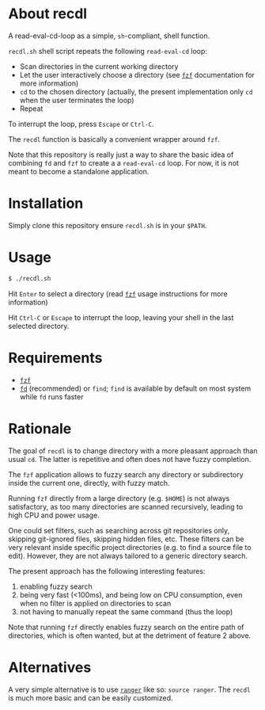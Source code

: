 # About recdl

A read-eval-cd-loop as a simple, `sh`-compliant, shell function.

`recdl.sh` shell script repeats the following `read-eval-cd` loop:

- Scan directories in the current working directory
- Let the user interactively choose a directory (see
  [`fzf`](https://github.com/junegunn/fzf) documentation for more information)
- `cd` to the chosen directory (actually, the present implementation only `cd`
  when the user terminates the loop)
- Repeat

To interrupt the loop, press `Escape` or `Ctrl-C`.

The `recdl` function is basically a convenient wrapper around `fzf`.

Note that this repository is really just a way to share the basic idea of
combining `fd` and `fzf` to create a a `read-eval-cd` loop. For now, it is not meant to
become a standalone application.

# Installation

Simply clone this repository ensure `recdl.sh` is in your `$PATH`.

# Usage

```sh
$ ./recdl.sh
```

Hit `Enter` to select a directory (read
[`fzf`](https://github.com/junegunn/fzf) usage instructions for more
information)

Hit `Ctrl-C` or `Escape` to interrupt the loop, leaving your shell in the last
selected directory.

# Requirements

- [`fzf`](https://github.com/junegunn/fzf)
- [`fd`](https://github.com/sharkdp/fd) (recommended) or `find`; `find` is
available by default on most system while `fd` runs faster

# Rationale

The goal of `recdl` is to change directory with a more pleasant approach than
usual `cd`. The latter is repetitive and often does not have fuzzy completion.

The `fzf` application allows to fuzzy search any directory or subdirectory
inside the current one, directly, with fuzzy match.

Running `fzf` directly from a large directory (e.g. `$HOME`) is not always
satisfactory, as too many directories are scanned recursively, leading to high
CPU and power usage.

One could set filters, such as searching across git repositories only, skipping
git-ignored files, skipping hidden files, etc. These filters can be very
relevant inside specific project directories (e.g. to find a source
file to edit). However, they are not always tailored to a generic directory
search.

The present approach has the following interesting features:
1) enabling fuzzy search
2) being very fast (<100ms), and being low on CPU consumption, even when no
   filter is applied on directories to scan
3) not having to manually repeat the same command (thus the loop)

Note that running `fzf` directly enables fuzzy search on the entire path of
directories, which is often wanted, but at the detriment of feature 2 above.

# Alternatives

A very simple alternative is to use
[`ranger`](https://github.com/ranger/ranger) like so: `source ranger`. The
`recdl` is much more basic and can be easily customized.
